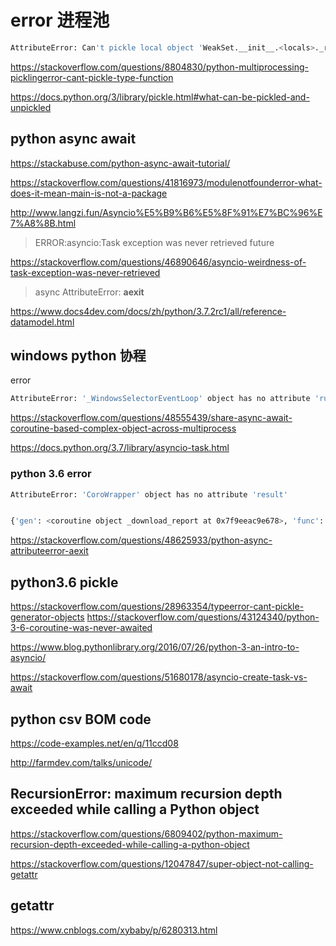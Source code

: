 # error 进程池

```sh
AttributeError: Can't pickle local object 'WeakSet.__init__.<locals>._remove'
```

https://stackoverflow.com/questions/8804830/python-multiprocessing-picklingerror-cant-pickle-type-function


https://docs.python.org/3/library/pickle.html#what-can-be-pickled-and-unpickled


## python  async await

https://stackabuse.com/python-async-await-tutorial/


https://stackoverflow.com/questions/41816973/modulenotfounderror-what-does-it-mean-main-is-not-a-package


http://www.langzi.fun/Asyncio%E5%B9%B6%E5%8F%91%E7%BC%96%E7%A8%8B.html

> ERROR:asyncio:Task exception was never retrieved future

https://stackoverflow.com/questions/46890646/asyncio-weirdness-of-task-exception-was-never-retrieved

> async AttributeError: __aexit__

https://www.docs4dev.com/docs/zh/python/3.7.2rc1/all/reference-datamodel.html


## windows python 协程

error
```sh
AttributeError: '_WindowsSelectorEventLoop' object has no attribute 'run_in_excutor'
```

https://stackoverflow.com/questions/48555439/share-async-await-coroutine-based-complex-object-across-multiprocess

https://docs.python.org/3.7/library/asyncio-task.html



### python 3.6 error

```sh
AttributeError: 'CoroWrapper' object has no attribute 'result'


{'gen': <coroutine object _download_report at 0x7f9eeac9e678>, 'func': None, '_source_traceback': [<FrameSummary file /opt/webeye/hedwig/src/admin/webeye/management/commands/app_alarm.py, line 141 in crawl_manager>, <FrameSummary file /opt/webeye/hedwig/src/admin/webeye/management/commands/app_alarm.py, line 50 in crawl_task>, <FrameSummary file /usr/lib64/python3.6/asyncio/base_events.py, line 460 in run_until_complete>, <FrameSummary file /usr/lib64/python3.6/asyncio/base_events.py, line 427 in run_forever>, <FrameSummary file /usr/lib64/python3.6/asyncio/base_events.py, line 1432 in _run_once>, <FrameSummary file /usr/lib64/python3.6/asyncio/events.py, line 145 in _run>, <FrameSummary file /opt/webeye/hedwig/src/admin/webeye/management/commands/app_alarm.py, line 65 in crawl_job>, <FrameSummary file /opt/webeye/hedwig/src/admin/.venv/lib/python3.6/site-packages/retrying.py, line 49 in wrapped_f>, <FrameSummary file /opt/webeye/hedwig/src/admin/.venv/lib/python3.6/site-packages/retrying.py, line 200 in call>, <FrameSummary file /usr/lib64/python3.6/asyncio/coroutines.py, line 85 in debug_wrapper>], '__name__': '_download_report', '__qualname__': '_download_report'}
```

https://stackoverflow.com/questions/48625933/python-async-attributeerror-aexit



## python3.6 pickle

https://stackoverflow.com/questions/28963354/typeerror-cant-pickle-generator-objects
https://stackoverflow.com/questions/43124340/python-3-6-coroutine-was-never-awaited

https://www.blog.pythonlibrary.org/2016/07/26/python-3-an-intro-to-asyncio/

https://stackoverflow.com/questions/51680178/asyncio-create-task-vs-await


## python csv BOM code

https://code-examples.net/en/q/11ccd08

http://farmdev.com/talks/unicode/


## RecursionError: maximum recursion depth exceeded while calling a Python object

https://stackoverflow.com/questions/6809402/python-maximum-recursion-depth-exceeded-while-calling-a-python-object

https://stackoverflow.com/questions/12047847/super-object-not-calling-getattr

## __getattr__

https://www.cnblogs.com/xybaby/p/6280313.html
